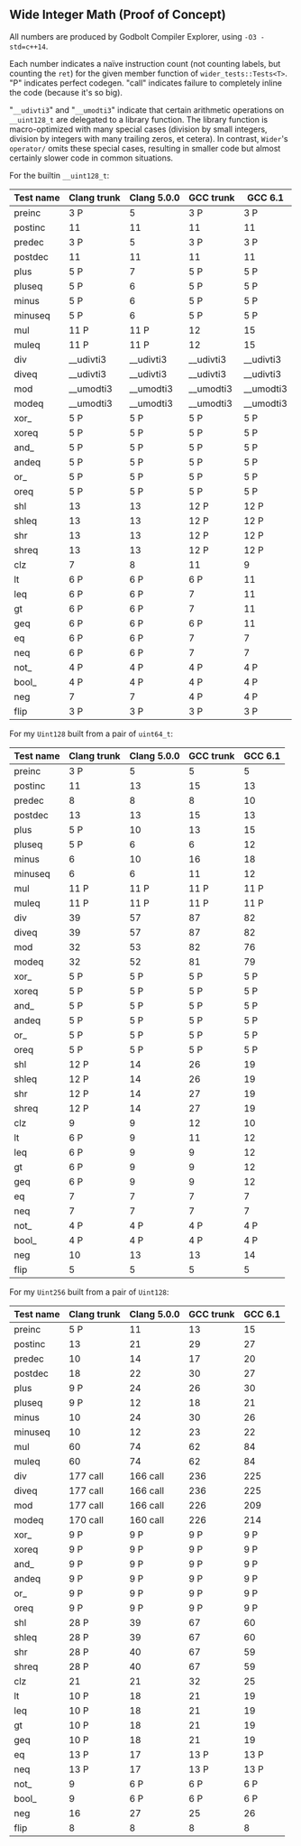 Wide Integer Math (Proof of Concept)
------------------------------------

All numbers are produced by Godbolt Compiler Explorer, using `-O3 -std=c++14`.

Each number indicates a naïve instruction count
(not counting labels, but counting the `ret`) for the given member function
of `wider_tests::Tests<T>`.
"P" indicates perfect codegen.
"call" indicates failure to completely inline the code (because it's so big).

"`__udivti3`" and "`__umodti3`" indicate that certain arithmetic operations on `__uint128_t`
are delegated to a library function. The library function is macro-optimized with
many special cases (division by small integers, division by integers with many trailing zeros,
et cetera). In contrast, `Wider`'s `operator/` omits these special cases,
resulting in smaller code but almost certainly slower code in common situations.

For the builtin `__uint128_t`:

| Test name              |  Clang trunk  | Clang 5.0.0 | GCC trunk | GCC 6.1
| ---------------------- | ------------- | ----------- | --------- | -------
| preinc                 | 3 P           | 5           | 3 P       | 3 P
| postinc                | 11            | 11          | 11        | 11
| predec                 | 3 P           | 5           | 3 P       | 3 P
| postdec                | 11            | 11          | 11        | 11
| plus                   | 5 P           | 7           | 5 P       | 5 P
| pluseq                 | 5 P           | 6           | 5 P       | 5 P
| minus                  | 5 P           | 6           | 5 P       | 5 P
| minuseq                | 5 P           | 6           | 5 P       | 5 P
| mul                    | 11 P          | 11 P        | 12        | 15
| muleq                  | 11 P          | 11 P        | 12        | 15
| div                    | __udivti3     | __udivti3   | __udivti3 | __udivti3
| diveq                  | __udivti3     | __udivti3   | __udivti3 | __udivti3
| mod                    | __umodti3     | __umodti3   | __umodti3 | __umodti3
| modeq                  | __umodti3     | __umodti3   | __umodti3 | __umodti3
| xor_                   | 5 P           | 5 P         | 5 P       | 5 P
| xoreq                  | 5 P           | 5 P         | 5 P       | 5 P
| and_                   | 5 P           | 5 P         | 5 P       | 5 P
| andeq                  | 5 P           | 5 P         | 5 P       | 5 P
| or_                    | 5 P           | 5 P         | 5 P       | 5 P
| oreq                   | 5 P           | 5 P         | 5 P       | 5 P
| shl                    | 13            | 13          | 12 P      | 12 P
| shleq                  | 13            | 13          | 12 P      | 12 P
| shr                    | 13            | 13          | 12 P      | 12 P
| shreq                  | 13            | 13          | 12 P      | 12 P
| clz                    | 7             | 8           | 11        | 9
| lt                     | 6 P           | 6 P         | 6 P       | 11
| leq                    | 6 P           | 6 P         | 7         | 11
| gt                     | 6 P           | 6 P         | 7         | 11
| geq                    | 6 P           | 6 P         | 6 P       | 11
| eq                     | 6 P           | 6 P         | 7         | 7
| neq                    | 6 P           | 6 P         | 7         | 7
| not_                   | 4 P           | 4 P         | 4 P       | 4 P
| bool_                  | 4 P           | 4 P         | 4 P       | 4 P
| neg                    | 7             | 7           | 4 P       | 4 P
| flip                   | 3 P           | 3 P         | 3 P       | 3 P


For my `Uint128` built from a pair of `uint64_t`:

| Test name              |  Clang trunk  | Clang 5.0.0 | GCC trunk | GCC 6.1
| ---------------------- | ------------- | ----------- | --------- | -------
| preinc                 | 3 P           | 5           | 5         | 5
| postinc                | 11            | 13          | 15        | 13
| predec                 | 8             | 8           | 8         | 10
| postdec                | 13            | 13          | 15        | 13
| plus                   | 5 P           | 10          | 13        | 15
| pluseq                 | 5 P           | 6           | 6         | 12
| minus                  | 6             | 10          | 16        | 18
| minuseq                | 6             | 6           | 11        | 12
| mul                    | 11 P          | 11 P        | 11 P      | 11 P
| muleq                  | 11 P          | 11 P        | 11 P      | 11 P
| div                    | 39            | 57          | 87        | 82
| diveq                  | 39            | 57          | 87        | 82
| mod                    | 32            | 53          | 82        | 76
| modeq                  | 32            | 52          | 81        | 79
| xor_                   | 5 P           | 5 P         | 5 P       | 5 P
| xoreq                  | 5 P           | 5 P         | 5 P       | 5 P
| and_                   | 5 P           | 5 P         | 5 P       | 5 P
| andeq                  | 5 P           | 5 P         | 5 P       | 5 P
| or_                    | 5 P           | 5 P         | 5 P       | 5 P
| oreq                   | 5 P           | 5 P         | 5 P       | 5 P
| shl                    | 12 P          | 14          | 26        | 19
| shleq                  | 12 P          | 14          | 26        | 19
| shr                    | 12 P          | 14          | 27        | 19
| shreq                  | 12 P          | 14          | 27        | 19
| clz                    | 9             | 9           | 12        | 10
| lt                     | 6 P           | 9           | 11        | 12
| leq                    | 6 P           | 9           | 9         | 12
| gt                     | 6 P           | 9           | 9         | 12
| geq                    | 6 P           | 9           | 9         | 12
| eq                     | 7             | 7           | 7         | 7
| neq                    | 7             | 7           | 7         | 7
| not_                   | 4 P           | 4 P         | 4 P       | 4 P
| bool_                  | 4 P           | 4 P         | 4 P       | 4 P
| neg                    | 10            | 13          | 13        | 14
| flip                   | 5             | 5           | 5         | 5


For my `Uint256` built from a pair of `Uint128`:

| Test name              |  Clang trunk  | Clang 5.0.0 | GCC trunk | GCC 6.1
| ---------------------- | ------------- | ----------- | --------- | -------
| preinc                 | 5 P           | 11          | 13        | 15
| postinc                | 13            | 21          | 29        | 27
| predec                 | 10            | 14          | 17        | 20
| postdec                | 18            | 22          | 30        | 27
| plus                   | 9 P           | 24          | 26        | 30
| pluseq                 | 9 P           | 12          | 18        | 21
| minus                  | 10            | 24          | 30        | 26
| minuseq                | 10            | 12          | 23        | 22
| mul                    | 60            | 74          | 62        | 84
| muleq                  | 60            | 74          | 62        | 84
| div                    | 177 call      | 166 call    | 236       | 225
| diveq                  | 177 call      | 166 call    | 236       | 225
| mod                    | 177 call      | 166 call    | 226       | 209
| modeq                  | 170 call      | 160 call    | 226       | 214
| xor_                   | 9 P           | 9 P         | 9 P       | 9 P
| xoreq                  | 9 P           | 9 P         | 9 P       | 9 P
| and_                   | 9 P           | 9 P         | 9 P       | 9 P
| andeq                  | 9 P           | 9 P         | 9 P       | 9 P
| or_                    | 9 P           | 9 P         | 9 P       | 9 P
| oreq                   | 9 P           | 9 P         | 9 P       | 9 P
| shl                    | 28 P          | 39          | 67        | 60
| shleq                  | 28 P          | 39          | 67        | 60
| shr                    | 28 P          | 40          | 67        | 59
| shreq                  | 28 P          | 40          | 67        | 59
| clz                    | 21            | 21          | 32        | 25
| lt                     | 10 P          | 18          | 21        | 19
| leq                    | 10 P          | 18          | 21        | 19
| gt                     | 10 P          | 18          | 21        | 19
| geq                    | 10 P          | 18          | 21        | 19
| eq                     | 13 P          | 17          | 13 P      | 13 P
| neq                    | 13 P          | 17          | 13 P      | 13 P
| not_                   | 9             | 6 P         | 6 P       | 6 P
| bool_                  | 9             | 6 P         | 6 P       | 6 P
| neg                    | 16            | 27          | 25        | 26
| flip                   | 8             | 8           | 8         | 8
